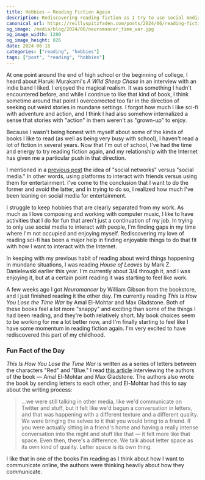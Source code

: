 ```yaml
---
title: Hobbies — Reading Fiction Again
description: Rediscovering reading fiction as I try to use social media for socialization instead of entertainment
canonical_url: https://reillyspitzfaden.com/posts/2024/06/reading-fiction-again/
og_image: /media/blog/2024/06/neuromancer_time_war.jpg
og_image_width: 1200
og_image_height: 826
date: 2024-06-18
categories: ["reading", "hobbies"]
tags: ["post", "reading", "hobbies"]
---
```

                                
At one point around the end of high school or the beginning of college, I heard about Haruki Murakami's *A Wild Sheep Chase* in an interview with an indie band I liked. I enjoyed the magical realism. It was something I hadn't encountered before, and while I continue to like that kind of book, I think sometime around that point I overcorrected too far in the direction of seeking out weird stories in mundane settings. I forgot how much I like sci-fi with adventure and action, and I think I had also somehow internalized a sense that stories with "action" in them weren't as "grown-up" to enjoy.

Because I wasn't being honest with myself about some of the kinds of books I like to read (as well as being very busy with school), I haven't read a lot of fiction in several years. Now that I'm out of school, I've had the time and energy to try reading fiction again, and my relationship with the Internet has given me a particular push in that direction.

I mentioned in a [previous post](https://reillyspitzfaden.com/blog/05-17-2024) the idea of "social networks" versus "social media." In other words, using platforms to interact with friends versus using them for entertainment. I've come to the conclusion that I want to do the former and avoid the latter, and in trying to do so, I realized how much I've been leaning on social media for entertainment.

I struggle to keep hobbies that are clearly separated from my work. As much as I love composing and working with computer music, I like to have activities that I do for fun that aren't just a continuation of my job. In trying to only use social media to interact with people, I'm finding gaps in my time where I'm not occupied and enjoying myself. Rediscovering my love of reading sci-fi has been a major help in finding enjoyable things to do that fit with how I want to interact with the Internet.

In keeping with my previous habit of reading about weird things happening in mundane situations, I was reading *House of Leaves* by Mark Z. Danielewski earlier this year. I'm currently about 3/4 through it, and I was enjoying it, but at a certain point reading it was starting to feel like work.

A few weeks ago I got *Neuromancer* by William Gibson from the bookstore, and I just finished reading it the other day. I'm currently reading *This Is How You Lose the Time War* by Amal El-Mohtar and Max Gladstone. Both of these books feel a lot more "snappy" and exciting than some of the things I had been reading, and they're both relatively short. My book choices seem to be working for me a lot better now, and I'm finally starting to feel like I have some momentum in reading fiction again. I'm very excited to have rediscovered this part of my childhood.

### Fun Fact of the Day

*This Is How You Lose the Time War* is written as a series of letters between the characters "Red" and "Blue." I read [this article](https://locusmag.com/2020/02/amal-el-mohtar-max-gladstone-letter-space/) interviewing the authors of the book — Amal El-Mohtar and Max Gladstone. The authors also wrote the book by sending letters to each other, and El-Mohtar had this to say about the writing process:

> ...we were still talking in other media, like we'd communicate on Twitter and stuff, but it felt like we'd begun a conversation in letters, and that was happen­ing with a different texture and a different quality. We were bringing the selves to it that you would bring to a friend. If you were actually sitting in a friend's home and having a really intense conversation into the night and stuff like that — it felt more like that space. Even then, there's a differ­ence. We talk about letter space as its own kind of quality. Letter space is its own thing.

I like that in one of the books I'm reading as I think about how I want to communicate online, the authors were thinking heavily about how they communicate.
